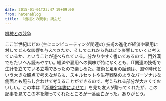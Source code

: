 ```yaml
---
date: 2015-01-01T23:47:19+09:00
from: hatenablog
title: 『機械との競争』読んだ
---
```


<p></p><a href="http://www.amazon.co.jp/exec/obidos/ASIN/4822249212/r7kamura-22/">機械との競争</a>

<p>ここ半世紀ほどの (主にコンピューティング関連の) 技術の進化が経済や雇用に対してどんな影響を与えてきたか、そしてこれから先はどう影響していくと考えているか、ということが述べられている。分かりやすく書いてあるので、門外漢でもたいへん読みやすい。経済や雇用への興味が特になくとも、IT関連の技術で生計を立てている立場であったので楽しめた。技術と雇用の話題は、国や時代という大きな観点で考えながらも、スキルセットや生存戦略のようなパーソナルな側面とも照らし合わせて考えることができるので、考えられる部分が大きくておいしい。この本は『<a href="http://r7kamura.hatenablog.com/entry/2014/12/21/181831">25歳定年説によせて</a>』を見た友人が贈ってくれたが、この記事を見てこの本を贈ってくれたところが一番面白かった。ありがとう。</p>

